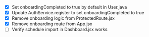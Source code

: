 - [x] Set onboardingCompleted to true by default in User.java
- [x] Update AuthService.register to set onboardingCompleted to true
- [x] Remove onboarding logic from ProtectedRoute.jsx
- [x] Remove onboarding route from App.jsx
- [ ] Verify schedule import in Dashboard.jsx works
